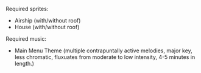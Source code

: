 Required sprites:  
* Airship (with/without roof)  
* House (with/without roof)  
  
Required music:  
* Main Menu Theme (multiple contrapuntally active melodies, major key, less chromatic, fluxuates from moderate to low intensity, 4-5 minutes in length.)
